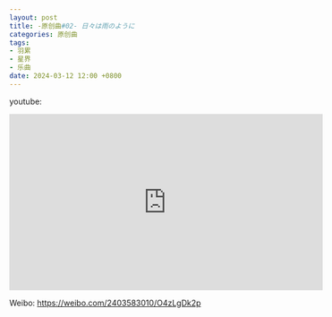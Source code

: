 ```yaml
---
layout: post
title: -原创曲#02- 日々は雨のように
categories: 原创曲
tags:
- 羽累
- 星界
- 乐曲
date: 2024-03-12 12:00 +0800
---
```

youtube:
<iframe width="560" height="315" src="https://www.youtube.com/embed/u6n3eDUB_gk?si=hDETXJ1sMsieAT8G" title="YouTube video player" frameborder="0" allow="accelerometer; autoplay; clipboard-write; encrypted-media; gyroscope; picture-in-picture; web-share" referrerpolicy="strict-origin-when-cross-origin" allowfullscreen></iframe>

Weibo:
https://weibo.com/2403583010/O4zLgDk2p
